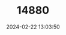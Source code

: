 ---
title: "14880"
category: "Notropis aguirrepequenoi"
draft: false
date: 2024-02-22 13:03:50
languages:
  Spanish; Castilian: ["Sardinita del Pilon"]
  English: ["Soto la Marina Shiner"]
---
